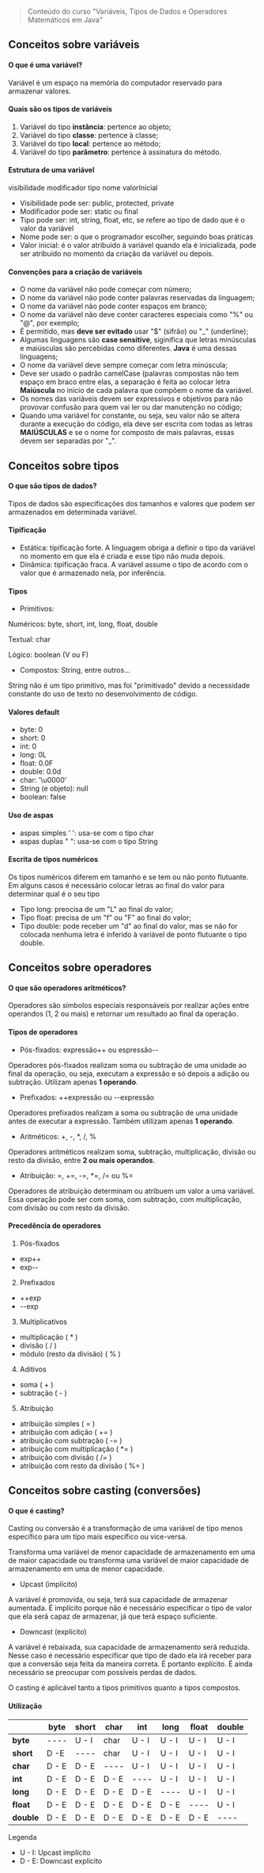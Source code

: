 > Conteúdo do curso "Variáveis, Tipos de Dados e Operadores Matemáticos em Java"

## Conceitos sobre variáveis

#### O que é uma variável?

Variável é um espaço na memória do computador reservado para armazenar valores.

#### Quais são os tipos de variáveis

1. Variável do tipo **instância**: pertence ao objeto;
2. Variável do tipo **classe**: pertence à classe;
3. Variável do tipo **local**: pertence ao método;
4. Variável do tipo **parâmetro**: pertence à assinatura do método.

#### Estrutura de uma variável

visibilidade modificador tipo nome valorInicial

- Visibilidade pode ser: public, protected, private
- Modificador pode ser: static ou final
- Tipo pode ser: int, string, float, etc, se refere ao tipo de dado que é o valor da variável 
- Nome pode ser: o que o programador escolher, seguindo boas práticas
- Valor inicial: é o valor atribuído à variável quando ela é inicializada, pode ser atribuído no momento da criação da variável ou depois.

#### Convenções para a criação de variáveis
- O nome da variável não pode começar com número;
- O nome da variável não pode conter palavras reservadas da linguagem;
- O nome da variável não pode conter espaços em branco;
- O nome da variável não deve conter caracteres especiais como "%" ou "@", por exemplo;
- É permitido, mas **deve ser evitado** usar "$" (sifrão) ou "_" (underline);
- Algumas linguagens são **case sensitive**, siginifica que letras minúsculas e maiúsculas são percebidas como diferentes. **Java** é uma dessas linguagens;
- O nome da variável deve sempre começar com letra minúscula;
- Deve ser usado o padrão camelCase (palavras compostas não tem espaço em braco entre elas, a separação é feita ao colocar letra **Maiúscula** no inicio de cada palavra que compõem o nome da variável.
- Os nomes das variáveis devem ser expressivos e objetivos para não provovar confusão para quem vai ler ou dar manutenção no código;
- Quando uma variável for constante, ou seja, seu valor não se altera durante a execução do código, ela deve ser escrita com todas as letras **MAIÚSCULAS** e se o nome for composto de mais palavras, essas devem ser separadas por "_".


## Conceitos sobre tipos

#### O que são tipos de dados?

Tipos de dados são especificações dos tamanhos e valores que podem ser armazenados em determinada variável.

#### Tipificação
- Estática: tipificação forte. A linguagem obriga a definir o tipo da variável no momento em que ela é criada e esse tipo não muda depois.
- Dinâmica: tipificação fraca. A variável assume o tipo de acordo com o valor que é armazenado nela, por inferência.

#### Tipos
- Primitivos: 

Numéricos: byte, short, int, long, float, double

Textual: char

Lógico: boolean (V ou F)

- Compostos: String, entre outros...

String não é um tipo primitivo, mas foi "primitivado" devido a necessidade constante do uso de texto no desenvolvimento de código.

#### Valores default
- byte: 0
- short: 0
- int: 0
- long: 0L
- float: 0.0F
- double: 0.0d
- char: '\u0000'
- String (e objeto): null
- boolean: false

#### Uso de aspas
- aspas simples ' ': usa-se com o tipo char
- aspas duplas " ": usa-se com o tipo String

#### Escrita de tipos numéricos
Os tipos numéricos diferem em tamanho e se tem ou não ponto flutuante. Em alguns casos é necessário colocar letras ao final do valor para determinar qual é o seu tipo
- Tipo long: preocisa de um "L" ao final do valor;
- Tipo float: precisa de um "f" ou "F" ao final do valor;
- Tipo double: pode receber um "d" ao final do valor, mas se não for colocada nenhuma letra é inferido à variável de ponto flutuante o tipo double.
 

## Conceitos sobre operadores

#### O que são operadores aritméticos?

Operadores são símbolos especiais responsáveis por realizar ações entre operandos (1, 2 ou mais) e retornar um resultado ao final da operação.

#### Tipos de operadores

- Pós-fixados: expressão++ ou espressão--

Operadores pós-fixados realizam soma ou subtração de uma unidade ao final da operação, ou seja, executam a expressão e só depois a adição ou subtração. Utilizam apenas **1 operando**.

- Prefixados: ++expressão ou --expressão

Operadores prefixados realizam a soma ou subtração de uma unidade antes de executar a expressão. Também utilizam apenas **1 operando**.

- Aritméticos: +, -, *, /, %

Operadores aritméticos realizam soma, subtração, multiplicação, divisão ou resto da divisão, entre **2 ou mais operandos**.

- Atribuição: =, +=, -=, *=, /= ou %=

Operadores de atribuição determinam ou atribuem um valor a uma variável. Essa operação pode ser com soma, com subtração, com multiplicação, com divisão ou com resto da divisão.

#### Precedência de operadores

1. Pós-fixados
- exp++
- exp--
2. Prefixados
- ++exp
- --exp
3. Multiplicativos
- multiplicação ( * )
- divisão ( / )
- módulo (resto da divisão) ( % )
4. Aditivos
- soma ( + )
- subtração ( - )
5. Atribuição
- atribuição simples ( = )
- atribuição com adição ( += )
- atribuição com subtração ( -= )
- atribuição com multiplicação ( *= )
- atribuição com divisão ( /= )
- atribuição com resto da divisão ( %= )


## Conceitos sobre casting (conversões)

#### O que é casting?

Casting ou conversão é a transformação de uma variável de tipo menos específico para um tipo mais específico ou vice-versa.

Transforma uma variável de menor capacidade de armazenamento em uma de maior capacidade ou transforma uma variável de maior capacidade de armazenamento em uma de menor capacidade. 

- Upcast (implícito)

A variável é promovida, ou seja, terá sua capacidade de armazenar aumentada. É implícito porque não é necessário especificar o tipo de valor que ela será capaz de armazenar, já que terá espaço suficiente.

- Downcast (explícito)

A variável é rebaixada, sua capacidade de armazenamento será reduzida. Nesse caso é necessário especificar que tipo de dado ela irá receber para que a conversão seja feita da maneira correta. É portanto explícito. É ainda necessário se preocupar com possíveis perdas de dados.

O casting é aplicável tanto a tipos primitivos quanto a tipos compostos.

#### Utilização

|      | byte | short | char | int | long | float | double|
|------|------|-------|------|-----|------|-------|-------|
|**byte**|----| U - I | char |U - I|U - I |U - I  |U - I  |
|**short**|D -E|  ----|char  |U - I|U - I |U - I  |U - I  |
|**char**|D - E|D - E | ---- |U - I|U - I |U - I  |U - I  |
|**int**|D - E|D - E  |D - E |---- |U - I |U - I  |U - I  |
|**long**|D - E|D - E |D - E |D - E| ---- |U - I  |U - I  |
|**float**|D - E|D - E|D - E |D - E|D - E | ----  |U - I  |
|**double**|D - E|D - E|D - E|D - E|D - E |D - E  | ----  |

Legenda 
- U - I: Upcast implícito
- D - E: Downcast explícito
